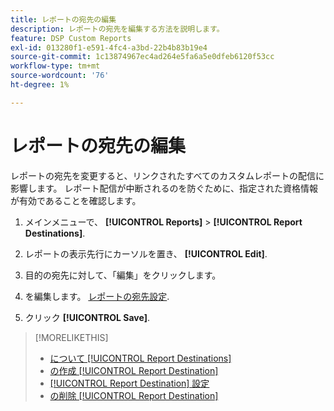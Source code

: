 ```yaml
---
title: レポートの宛先の編集
description: レポートの宛先を編集する方法を説明します。
feature: DSP Custom Reports
exl-id: 013280f1-e591-4fc4-a3bd-22b4b83b19e4
source-git-commit: 1c13874967ec4ad264e5fa6a5e0dfeb6120f53cc
workflow-type: tm+mt
source-wordcount: '76'
ht-degree: 1%

---
```


# レポートの宛先の編集

レポートの宛先を変更すると、リンクされたすべてのカスタムレポートの配信に影響します。 レポート配信が中断されるのを防ぐために、指定された資格情報が有効であることを確認します。

1. メインメニューで、 **[!UICONTROL Reports]** > **[!UICONTROL Report Destinations]**.

1. レポートの表示先行にカーソルを置き、 **[!UICONTROL Edit]**.

1. 目的の宛先に対して、「編集」をクリックします。

1. を編集します。 [レポートの宛先設定](/help/dsp/reports/report-destinations/report-destination-settings.md).

1. クリック **[!UICONTROL Save]**.

>[!MORELIKETHIS]
>
>* [について [!UICONTROL Report Destinations]](/help/dsp/reports/report-destinations/report-destination-about.md)
>* [の作成 [!UICONTROL Report Destination]](/help/dsp/reports/report-destinations/report-destination-create.md)
>* [[!UICONTROL Report Destination] 設定](/help/dsp/reports/report-destinations/report-destination-settings.md)
>* [の削除 [!UICONTROL Report Destination]](/help/dsp/reports/report-destinations/report-destination-delete.md)

